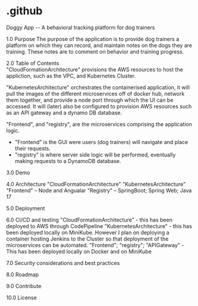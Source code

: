 # .github

Doggy App -- A behavioral tracking platform for dog trainers 

1.0 Purpose 
The purpose of the application is to provide dog trainers a platform on which they can record, and maintain notes on the dogs they are training. These notes are to comment on behavior and training progress. 

2.0 Table of Contents  
"CloudFormationArchitecture" provisions the AWS resources to host the appliction, such as the VPC, and Kubernetes Cluster. 

"KubernetesArchitecture" orchestrates the containerised application, it will pull the images of the different microservices 
off of docker hub, network them together, and provide a node port through which the UI can be accessed. It will (later) also be 
configured to provision AWS resources such as an API gateway and a dynamo DB database. 

"Frontend", and "registry", are the microservices comprising the application logic. 
- "Frontend" is the GUI were users (dog trainers) will navigate and place their requests.
- "registry" is where server side logic will be performed, eventually making requests to a DynamoDB database. 

3.0 Demo 


4.0 Architecture 
"CloudFormationArchitecture" 
"KubernetesArchitecture" 
"Frontend" – Node and Angualar 
"Registry" – SpringBoot; Spring Web; Java 17 

5.0 Deployment 


6.0 CI/CD and testing 
"CloudFormationArchitecture" - this has been deployed to AWS through CodePipeline 
"KubernetesArchitecture" - this has been deployed locally on MiniKube. However I plan on deploying a container hosting Jenkins 
to the Cluster so that deployment of the microservices can be automated. 
"Frontend"; "registry"; "APIGateway" - This has been deployed locally on Docker and on MiniKube 

7.0 Security considerations and best practices 


8.0 Roadmap 


9.0 Contribute 


10.0 License 
